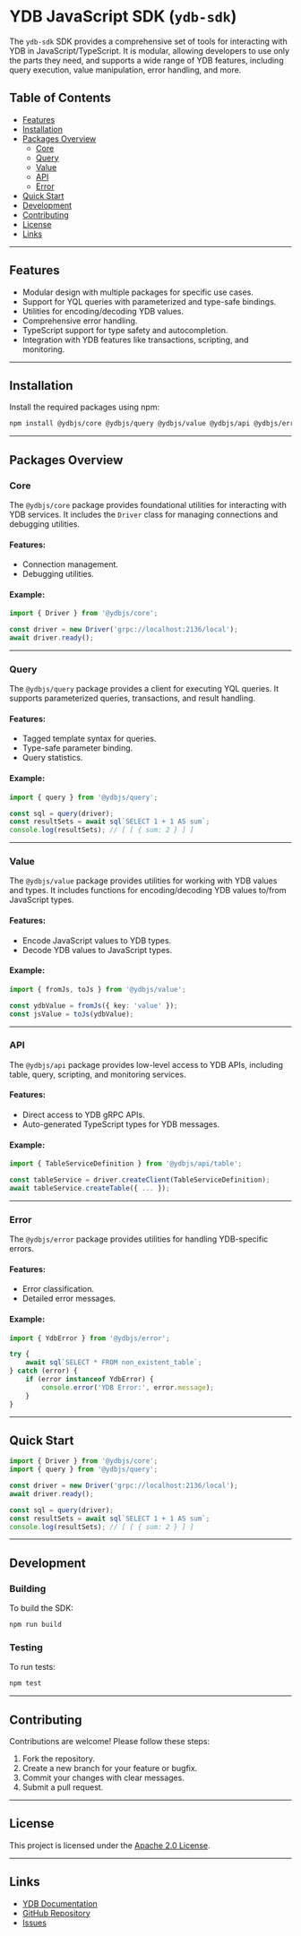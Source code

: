 # YDB JavaScript SDK (`ydb-sdk`)

The `ydb-sdk` SDK provides a comprehensive set of tools for interacting with YDB in JavaScript/TypeScript. It is modular, allowing developers to use only the parts they need, and supports a wide range of YDB features, including query execution, value manipulation, error handling, and more.

## Table of Contents

- [Features](#features)
- [Installation](#installation)
- [Packages Overview](#packages-overview)
    - [Core](#core)
    - [Query](#query)
    - [Value](#value)
    - [API](#api)
    - [Error](#error)
- [Quick Start](#quick-start)
- [Development](#development)
- [Contributing](#contributing)
- [License](#license)
- [Links](#links)

---

## Features

- Modular design with multiple packages for specific use cases.
- Support for YQL queries with parameterized and type-safe bindings.
- Utilities for encoding/decoding YDB values.
- Comprehensive error handling.
- TypeScript support for type safety and autocompletion.
- Integration with YDB features like transactions, scripting, and monitoring.

---

## Installation

Install the required packages using npm:

```sh
npm install @ydbjs/core @ydbjs/query @ydbjs/value @ydbjs/api @ydbjs/error
```

---

## Packages Overview

### Core

The `@ydbjs/core` package provides foundational utilities for interacting with YDB services. It includes the `Driver` class for managing connections and debugging utilities.

#### Features:
- Connection management.
- Debugging utilities.

#### Example:
```ts
import { Driver } from '@ydbjs/core';

const driver = new Driver('grpc://localhost:2136/local');
await driver.ready();
```

---

### Query

The `@ydbjs/query` package provides a client for executing YQL queries. It supports parameterized queries, transactions, and result handling.

#### Features:
- Tagged template syntax for queries.
- Type-safe parameter binding.
- Query statistics.

#### Example:
```ts
import { query } from '@ydbjs/query';

const sql = query(driver);
const resultSets = await sql`SELECT 1 + 1 AS sum`;
console.log(resultSets); // [ [ { sum: 2 } ] ]
```

---

### Value

The `@ydbjs/value` package provides utilities for working with YDB values and types. It includes functions for encoding/decoding YDB values to/from JavaScript types.

#### Features:
- Encode JavaScript values to YDB types.
- Decode YDB values to JavaScript types.

#### Example:
```ts
import { fromJs, toJs } from '@ydbjs/value';

const ydbValue = fromJs({ key: 'value' });
const jsValue = toJs(ydbValue);
```

---

### API

The `@ydbjs/api` package provides low-level access to YDB APIs, including table, query, scripting, and monitoring services.

#### Features:
- Direct access to YDB gRPC APIs.
- Auto-generated TypeScript types for YDB messages.

#### Example:
```ts
import { TableServiceDefinition } from '@ydbjs/api/table';

const tableService = driver.createClient(TableServiceDefinition);
await tableService.createTable({ ... });
```

---

### Error

The `@ydbjs/error` package provides utilities for handling YDB-specific errors.

#### Features:
- Error classification.
- Detailed error messages.

#### Example:
```ts
import { YdbError } from '@ydbjs/error';

try {
    await sql`SELECT * FROM non_existent_table`;
} catch (error) {
    if (error instanceof YdbError) {
        console.error('YDB Error:', error.message);
    }
}
```

---

## Quick Start

```ts
import { Driver } from '@ydbjs/core';
import { query } from '@ydbjs/query';

const driver = new Driver('grpc://localhost:2136/local');
await driver.ready();

const sql = query(driver);
const resultSets = await sql`SELECT 1 + 1 AS sum`;
console.log(resultSets); // [ [ { sum: 2 } ] ]
```

---

## Development

### Building

To build the SDK:

```sh
npm run build
```

### Testing

To run tests:

```sh
npm test
```

---

## Contributing

Contributions are welcome! Please follow these steps:

1. Fork the repository.
2. Create a new branch for your feature or bugfix.
3. Commit your changes with clear messages.
4. Submit a pull request.

---

## License

This project is licensed under the [Apache 2.0 License](LICENSE).

---

## Links

- [YDB Documentation](https://ydb.tech)
- [GitHub Repository](https://github.com/yandex-cloud/ydb-js-sdk)
- [Issues](https://github.com/yandex-cloud/ydb-js-sdk/issues)
